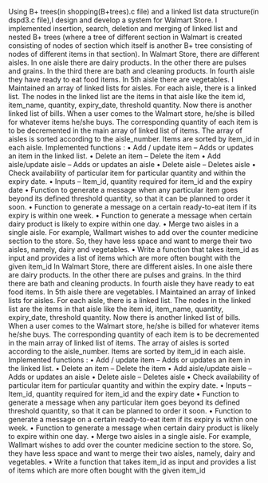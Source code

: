 Using B+ trees(in shopping(B+trees).c file) and a linked list data structure(in dspd3.c file),I design and develop a system for Walmart Store. I implemented insertion, search, deletion and merging of linked list and nested B+ trees (where a tree of different section in Walmart is created consisting of nodes of section which itself is another B+ tree consisting of nodes of different items in that section). In Walmart Store, there are different aisles. In one aisle there are dairy products. In the other there are pulses and 
grains. In the third there are bath and cleaning products. In fourth aisle they have ready to eat food items. In 5th aisle there are vegetables. I Maintained an array of linked lists for aisles. For each aisle, there is a linked list. The nodes in the linked list are the items in that aisle like the item id, item_name, quantity, expiry_date, threshold quantity. Now there is another linked list of bills. When a user comes to the Walmart store, he/she is billed for whatever items he/she buys. The corresponding quantity of each item is to be decremented in the main array of linked list of items. The array of aisles is sorted according to the aisle_number. Items are sorted by item_id in each aisle.
Implemented functions :
• Add / update item – Adds or updates an item in the linked list. 
• Delete an item – Delete the item 
• Add aisle/update aisle – Adds or updates an aisle
• Delete aisle – Deletes aisle 
• Check availability of particular item for particular quantity and within the expiry date. 
• Inputs – Item_id, quantity required for item_id and the expiry date
• Function to generate a message when any particular item goes beyond its defined threshold 
quantity, so that it can be planned to order it soon.
• Function to generate a message on a certain ready-to-eat item if its expiry is within one 
week.
• Function to generate a message when certain dairy product is likely to expire within one day. 
• Merge two aisles in a single aisle. For example, Wallmart wishes to add over the counter 
medicine section to the store. So, they have less space and want to merge their two aisles, 
namely, dairy and vegetables.
• Write a function that takes item_id as input and provides a list of items which are more 
often bought with the given item_id In Walmart Store, there are different aisles. In one aisle there are dairy products. In the other there are pulses and 
grains. In the third there are bath and cleaning products. In fourth aisle they have ready to eat food items. In 5th aisle there are vegetables. I Maintained an array of linked lists for aisles. For each aisle, there is a linked list. The nodes in the linked list are the items in that aisle like the item id, item_name, quantity, expiry_date, threshold quantity. Now there is another linked list of bills. When a user comes to the Walmart store, he/she is billed for whatever items he/she buys. The corresponding quantity of each item is to be decremented in the main array of linked list of items. The array of aisles is sorted according to the aisle_number. Items are sorted by item_id in each aisle.
Implemented functions :
• Add / update item – Adds or updates an item in the linked list. 
• Delete an item – Delete the item 
• Add aisle/update aisle – Adds or updates an aisle
• Delete aisle – Deletes aisle 
• Check availability of particular item for particular quantity and within the expiry date. 
• Inputs – Item_id, quantity required for item_id and the expiry date
• Function to generate a message when any particular item goes beyond its defined threshold 
quantity, so that it can be planned to order it soon.
• Function to generate a message on a certain ready-to-eat item if its expiry is within one 
week.
• Function to generate a message when certain dairy product is likely to expire within one day. 
• Merge two aisles in a single aisle. For example, Wallmart wishes to add over the counter 
medicine section to the store. So, they have less space and want to merge their two aisles, 
namely, dairy and vegetables.
• Write a function that takes item_id as input and provides a list of items which are more 
often bought with the given item_id
